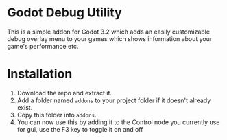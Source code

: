 # Godot Debug Utility

This is a simple addon for Godot 3.2 which adds an easily customizable debug overlay menu to your games which shows information about your game's performance etc. 

# Installation
1. Download the repo and extract it.
2. Add a folder named `addons` to your project folder if it doesn't already exist.
3. Copy this folder into `addons`.
4. You can now use this by adding it to the Control node you currently use for gui, use the F3 key to toggle it on and off
